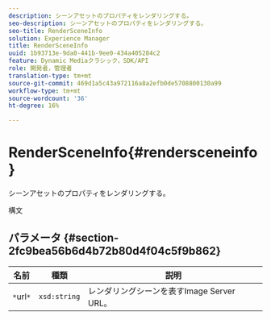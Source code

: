 ```yaml
---
description: シーンアセットのプロパティをレンダリングする。
seo-description: シーンアセットのプロパティをレンダリングする。
seo-title: RenderSceneInfo
solution: Experience Manager
title: RenderSceneInfo
uuid: 1b93713e-9da0-441b-9ee0-434a405284c2
feature: Dynamic Mediaクラシック，SDK/API
role: 開発者，管理者
translation-type: tm+mt
source-git-commit: 469d1a5c43a972116a8a2efb0de5708800130a99
workflow-type: tm+mt
source-wordcount: '36'
ht-degree: 16%

---
```



# RenderSceneInfo{#rendersceneinfo}

シーンアセットのプロパティをレンダリングする。

構文

## パラメータ {#section-2fc9bea56b6d4b72b80d4f04c5f9b862}

| 名前 | 種類 | 説明 |
|---|---|---|
| `*`url`*` | `xsd:string` | レンダリングシーンを表すImage Server URL。 |

